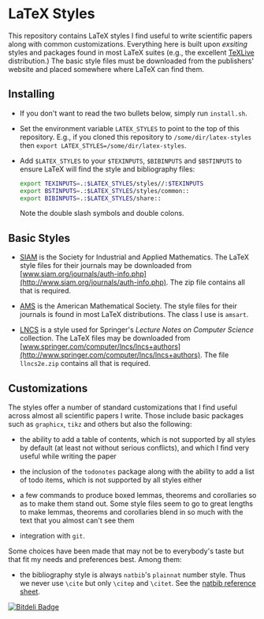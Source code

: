 # LaTeX Styles

This repository contains LaTeX styles I find useful to write scientific papers
along with common customizations. Everything here is built upon _exsiting_
styles and packages found in most LaTeX suites (e.g., the excellent
[TeXLive](http://www.tug.org/texlive) distribution.) The basic style files must
be downloaded from the publishers' website and placed somewhere where LaTeX can
find them.

## Installing

* If you don't want to read the two bullets below, simply run `install.sh`.

* Set the environment variable `LATEX_STYLES` to point to the top of this
  repository. E.g., if you cloned this repository to `/some/dir/latex-styles`
  then `export LATEX_STYLES=/some/dir/latex-styles`.

* Add `$LATEX_STYLES` to your `$TEXINPUTS`, `$BIBINPUTS` and `$BSTINPUTS`
  to ensure LaTeX will find the style and bibliography files:
  ```bash
  export TEXINPUTS=.:$LATEX_STYLES/styles//:$TEXINPUTS
  export BSTINPUTS=.:$LATEX_STYLES/styles/common::
  export BIBINPUTS=.:$LATEX_STYLES/share::
  ```
  Note the double slash symbols and double colons.

## Basic Styles

* [SIAM](http://www.siam.org) is the Society for Industrial and Applied
  Mathematics. The LaTeX style files for their journals may be downloaded from
  [www.siam.org/journals/auth-info.php](http://www.siam.org/journals/auth-info.php).
  The zip file contains all that is required.

* [AMS](http://www.ams.org) is the American Mathematical Society. The style
  files for their journals is found in most LaTeX distributions. The class I
  use is `amsart`.

* [LNCS](http://www.springer.com/computer/lncs) is a style used for Springer's
  _Lecture Notes on Computer Science_ collection. The LaTeX files may be
  downloaded from
  [www.springer.com/computer/lncs/lncs+authors](http://www.springer.com/computer/lncs/lncs+authors). The file `llncs2e.zip` contains all that is required.

## Customizations

The styles offer a number of standard customizations that I find useful across
almost all scientific papers I write. Those include basic packages such as
`graphicx`, `tikz` and others but also the following:

* the ability to add a table of contents, which is not supported by all styles
  by default (at least not without serious conflicts), and which I find very
  useful while writing the paper

* the inclusion of the `todonotes` package along with the ability to add a
  list of todo items, which is not supported by all styles either

* a few commands to produce boxed lemmas, theorems and corollaries so as to
  make them stand out. Some style files seem to go to great lengths to make
  lemmas, theorems and corollaries blend in so much with the text that you
  almost can't see them

* integration with `git`.

Some choices have been made that may not be to everybody's taste but that fit
my needs and preferences best. Among them:

* the bibliography style is always `natbib`'s `plainnat` number style.
  Thus we never use `\cite` but only `\citep` and `\citet`.
  See the [natbib reference sheet](http://merkel.texture.rocks/Latex/natbib.php).


[![Bitdeli Badge](https://d2weczhvl823v0.cloudfront.net/dpo/latex-styles/trend.png)](https://bitdeli.com/free "Bitdeli Badge")

